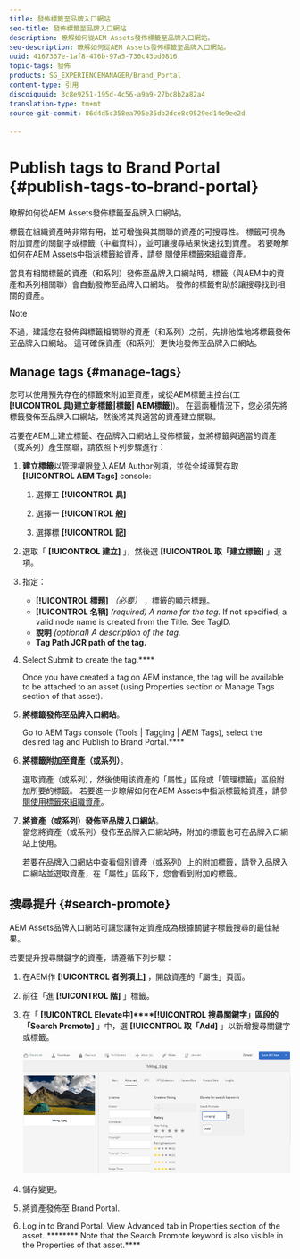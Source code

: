 ```yaml
---
title: 發佈標籤至品牌入口網站
seo-title: 發佈標籤至品牌入口網站
description: 瞭解如何從AEM Assets發佈標籤至品牌入口網站。
seo-description: 瞭解如何從AEM Assets發佈標籤至品牌入口網站。
uuid: 4167367e-1af8-476b-97a5-730c43bd0816
topic-tags: 發佈
products: SG_EXPERIENCEMANAGER/Brand_Portal
content-type: 引用
discoiquuid: 3c8e9251-195d-4c56-a9a9-27bc8b2a82a4
translation-type: tm+mt
source-git-commit: 86d4d5c358ea795e35db2dce8c9529ed14e9ee2d

---
```



# Publish tags to Brand Portal {#publish-tags-to-brand-portal}

瞭解如何從AEM Assets發佈標籤至品牌入口網站。

標籤在組織資產時非常有用，並可增強與其關聯的資產的可搜尋性。 標籤可視為附加資產的關鍵字或標籤（中繼資料），並可讓搜尋結果快速找到資產。 若要瞭解如何在AEM Assets中指派標籤給資產，請參 [閱使用標籤來組織資產](https://helpx.adobe.com/experience-manager/6-5/assets/using/organize-assets.html#Usetagstoorganizeassets)。

當具有相關標籤的資產（和系列）發佈至品牌入口網站時，標籤（與AEM中的資產和系列相關聯）會自動發佈至品牌入口網站。 發佈的標籤有助於讓搜尋找到相關的資產。

>[!NOTE]
>
>不過，建議您在發佈與標籤相關聯的資產（和系列）之前，先排他性地將標籤發佈至品牌入口網站。 這可確保資產（和系列）更快地發佈至品牌入口網站。

## Manage tags {#manage-tags}

您可以使用預先存在的標籤來附加至資產，或從AEM標籤主控台(工&#x200B;**[!UICONTROL 具)建立新標籤|標籤| AEM標籤]**)。 在這兩種情況下，您必須先將標籤發佈至品牌入口網站，然後將其與適當的資產建立關聯。

若要在AEM上建立標籤、在品牌入口網站上發佈標籤，並將標籤與適當的資產（或系列）產生關聯，請依照下列步驟進行：

1. **建立標籤**&#x200B;以管理權限登入AEM Author例項，並從全域導覽存取 **[!UICONTROL AEM Tags]** console:

   1. 選擇工 **[!UICONTROL 具]**

   1. 選擇一 **[!UICONTROL 般]**

   1. 選擇標 **[!UICONTROL 記]**

1. 選取「 **[!UICONTROL 建立]** 」，然後選 **[!UICONTROL 取「建立標籤]** 」選項。
1. 指定：

   * **[!UICONTROL 標題]**
      *（必要）* ，標籤的顯示標題。
   * **[!UICONTROL 名稱]**
      *(required) A name for the tag.* If not specified, a valid node name is created from the Title. See TagID.[](https://helpx.adobe.com/experience-manager/6-5/sites/developing/using/framework.html#TagID)
   * **說明**
      *(optional) A description of the tag.*
   * **Tag Path
JCR path of the tag.**

1. Select Submit to create the tag.****

   Once you have created a tag on AEM instance, the tag will be available to be attached to an asset (using Properties section or Manage Tags section of that asset).

1. **將標籤發佈至品牌入口網站**。

   Go to AEM Tags console (Tools | Tagging | AEM Tags), select the desired tag and Publish to Brand Portal.****

1. **將標籤附加至資產（或系列）**。

   選取資產（或系列），然後使用該資產的「屬性」區段或「管理標籤」區段附加所要的標籤。 若要進一步瞭解如何在AEM Assets中指派標籤給資產，請參 [閱使用標籤來組織資產](https://helpx.adobe.com/experience-manager/6-5/assets/using/organize-assets.html#Usetagstoorganizeassets)。

1. **將資產（或系列）發佈至品牌入口網站**。\
   當您將資產（或系列）發佈至品牌入口網站時，附加的標籤也可在品牌入口網站上使用。

   若要在品牌入口網站中查看個別資產（或系列）上的附加標籤，請登入品牌入口網站並選取資產，在「屬性」區段下，您會看到附加的標籤。

## 搜尋提升 {#search-promote}

AEM Assets品牌入口網站可讓您讓特定資產成為根據關鍵字標籤搜尋的最佳結果。

若要提升搜尋關鍵字的資產，請遵循下列步驟：

1. 在AEM作 **[!UICONTROL 者例項上]** ，開啟資產的「屬性」頁面。
1. 前往「進 **[!UICONTROL 階]** 」標籤。
1. 在「 **[!UICONTROL Elevate中]****[!UICONTROL 搜尋關鍵字」區段的「Search Promote]** 」中，選 **[!UICONTROL 取「Add]** 」以新增搜尋關鍵字或標籤。

   ![](assets/search-promote.png)

1. 儲存變更。
1. 將資產發佈至 Brand Portal.
1. Log in to Brand Portal. View Advanced tab in Properties section of the asset.
******** Note that the Search Promote keyword is also visible in the Properties of that asset.****

